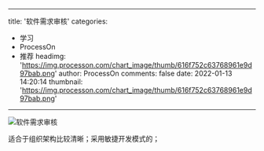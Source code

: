 
---
title: '软件需求审核'
categories: 
 - 学习
 - ProcessOn
 - 推荐
headimg: 'https://img.processon.com/chart_image/thumb/616f752c63768961e9d97bab.png'
author: ProcessOn
comments: false
date: 2022-01-13 14:20:14
thumbnail: 'https://img.processon.com/chart_image/thumb/616f752c63768961e9d97bab.png'
---

<div>   
<img class="thumb" alt="软件需求审核" src="https://img.processon.com/chart_image/thumb/616f752c63768961e9d97bab.png" referrerpolicy="no-referrer">
<p>适合于组织架构比较清晰；采用敏捷开发模式的；</p>  
</div>
            